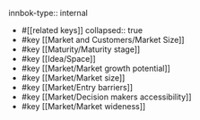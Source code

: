 innbok-type:: internal
- #[[related keys]]
collapsed:: true
- #key [[Market and Customers/Market Size]]
- #key [[Maturity/Maturity stage]]
- #key [[Idea/Space]]
- #key [[Market/Market growth potential]]
- #key [[Market/Market size]]
- #key [[Market/Entry barriers]]
- #key [[Market/Decision makers accessibility]]
- #key [[Market/Market wideness]]










